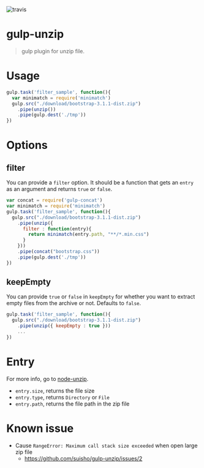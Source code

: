 ![travis](https://travis-ci.org/suisho/gulp-unzip.svg)
# gulp-unzip
> gulp plugin for unzip file.

# Usage

```js
gulp.task('filter_sample', function(){
  var minimatch = require('minimatch')
  gulp.src("./download/bootstrap-3.1.1-dist.zip")
    .pipe(unzip())
    .pipe(gulp.dest('./tmp'))
})
```

# Options

## filter

You can provide a `filter` option. It should be a function that gets an `entry` as an argument and returns `true` or `false`.

```js
var concat = require('gulp-concat')
var minimatch = require('minimatch')
gulp.task('filter_sample', function(){
  gulp.src("./download/bootstrap-3.1.1-dist.zip")
    .pipe(unzip({
      filter : function(entry){
        return minimatch(entry.path, "**/*.min.css")
      }
    }))
    .pipe(concat("bootstrap.css"))
    .pipe(gulp.dest('./tmp'))
})
```

## keepEmpty

You can provide `true` or `false` in `keepEmpty` for whether you want to extract empty files from the archive or not. Defaults to `false`.

```js
gulp.task('filter_sample', function(){
  gulp.src("./download/bootstrap-3.1.1-dist.zip")
    .pipe(unzip({ keepEmpty : true }))
    ...
})
```

# Entry

For more info, go to [node-unzip](https://github.com/EvanOxfeld/node-unzip).

- `entry.size`, returns the file size
- `entry.type`, returns `Directory` or `File`
- `entry.path`, returns the file path in the zip file

# Known issue
- Cause `RangeError: Maximum call stack size exceeded` when open large zip file
  - https://github.com/suisho/gulp-unzip/issues/2
